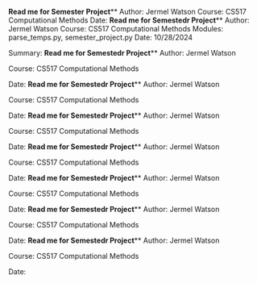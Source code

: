 ************Read me for Semester Project**************
Author: Jermel Watson
Course: CS517 Computational Methods
Date:
************Read me for Semestedr Project**************
Author: Jermel Watson
Course: CS517 Computational Methods
Modules: parse_temps.py, semester_project.py
Date: 10/28/2024

Summary: 
************Read me for Semestedr Project**************
Author: Jermel Watson

Course: CS517 Computational Methods

Date:
************Read me for Semestedr Project**************
Author: Jermel Watson

Course: CS517 Computational Methods

Date:
************Read me for Semestedr Project**************
Author: Jermel Watson

Course: CS517 Computational Methods

Date:
************Read me for Semestedr Project**************
Author: Jermel Watson

Course: CS517 Computational Methods

Date:
************Read me for Semestedr Project**************
Author: Jermel Watson

Course: CS517 Computational Methods

Date:
************Read me for Semestedr Project**************
Author: Jermel Watson

Course: CS517 Computational Methods

Date:
************Read me for Semestedr Project**************
Author: Jermel Watson

Course: CS517 Computational Methods

Date:

